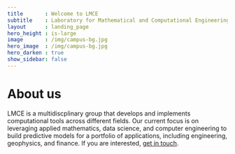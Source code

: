 ```yaml
---
title       : Welcome to LMCE
subtitle    : Laboratory for Mathematical and Computational Engineering
layout      : landing_page
hero_height : is-large
image       : /img/campus-bg.jpg
hero_image  : /img/campus-bg.jpg
hero_darken : true
show_sidebar: false
---
```


# About us

LMCE is a multidiscplinary group that develops and implements computational
tools across different fields. Our current focus is on leveraging applied
mathematics, data science, and computer engineering to build predictive
models for a portfolio of applications, including engineering, geophysics,
and finance.
If you are interested, <a href="mailto:mpegim@nus.edu.sg">get in touch</a>.
